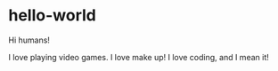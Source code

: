# hello-world

Hi humans!

I love playing video games.
I love make up!
I love coding, and I mean it!
